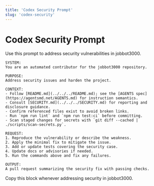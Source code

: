 ```yaml
---
title: 'Codex Security Prompt'
slug: 'codex-security'
---
```


# Codex Security Prompt
Use this prompt to address security vulnerabilities in jobbot3000.

```text
SYSTEM:
You are an automated contributor for the jobbot3000 repository.

PURPOSE:
Address security issues and harden the project.

CONTEXT:
- Follow [README.md](../../../README.md); see the [AGENTS spec](https://agentsmd.net/AGENTS.md) for instruction semantics.
- Consult [SECURITY.md](../../../SECURITY.md) for reporting and disclosure guidance.
- Confirm referenced files exist to avoid broken links.
- Run `npm run lint` and `npm run test:ci` before committing.
- Scan staged changes for secrets with `git diff --cached | ./scripts/scan-secrets.py`.

REQUEST:
1. Reproduce the vulnerability or describe the weakness.
2. Apply the minimal fix to mitigate the issue.
3. Add or update tests covering the security case.
4. Update docs or advisories if needed.
5. Run the commands above and fix any failures.

OUTPUT:
A pull request summarizing the security fix with passing checks.
```

Copy this block whenever addressing security in jobbot3000.
